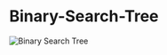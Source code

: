 # Binary-Search-Tree
![Binary Search Tree](https://user-images.githubusercontent.com/78691060/153464175-f528bb3c-7e66-429c-b3f9-e2345d7affe6.jpeg)
